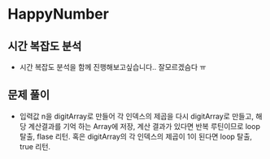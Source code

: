##
# HappyNumber


## 시간 복잡도 분석
  - 시간 복잡도 분석을 함께 진행해보고싶습니다.. 잘모르겠슴다 ㅠ
    
## 문제 풀이
  - 입력값 n을 digitArray로 만들어 각 인덱스의 제곱을 다시 digitArray로 만들고,
  해당 계산결과를 기억 하는 Array에 저장, 계산 결과가 있다면 반복 루틴이므로 loop 탈출, flase 리턴.
  혹은 digitArray의 각 인덱스의 제곱이 1이 된다면 loop 탈출, true 리턴.

